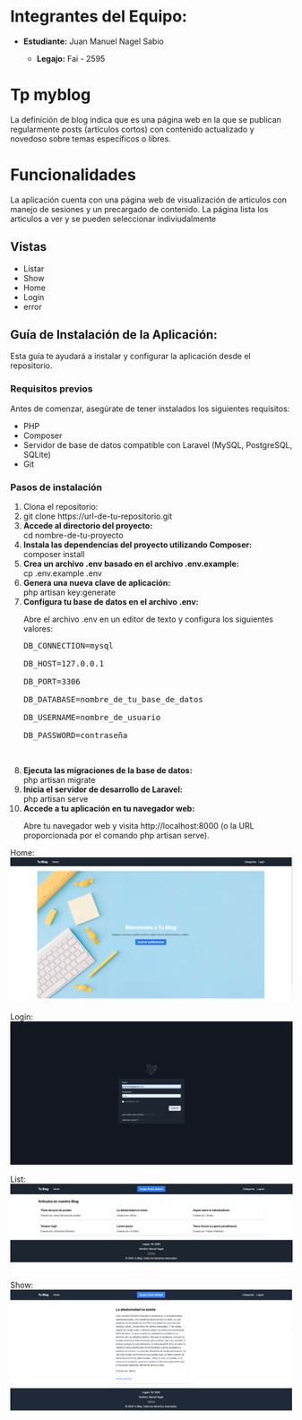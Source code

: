 <h1>Integrantes del Equipo:</h1>
  <ul>
    <li><strong>Estudiante:</strong> Juan Manuel Nagel Sabio</li>
    <ul>
      <li><strong>Legajo:</strong> Fai - 2595</li>
    </ul>
  </ul>
    <h1>Tp myblog</h1>
    <p> La definición de blog indica que es una página
web en la que se publican regularmente posts (artículos cortos) con contenido actualizado y
novedoso sobre temas específicos o libres. </p>

<h1>Funcionalidades</h1>
<p>La aplicación cuenta con una página web de visualización de articulos con manejo de sesiones y un precargado de contenido. La página lista los articulos a ver y se pueden seleccionar indiviudalmente</p>
<h2>Vistas</h2>
<ul>
    <li>Listar</li>
    <li>Show</li>
    <li>Home</li>
    <li>Login</li>
    <li>error</li>
  </ul>

  <h2>Guía de Instalación de la Aplicación:</h2>

<p>Esta guía te ayudará a instalar y configurar la aplicación desde el repositorio.</p>

<h3>Requisitos previos</h3>

<p>Antes de comenzar, asegúrate de tener instalados los siguientes requisitos:</p>
<ul>
    <li>PHP</li>
    <li>Composer</li>
    <li>Servidor de base de datos compatible con Laravel (MySQL, PostgreSQL, SQLite)</li>
    <li>Git</li>
</ul>

<h3>Pasos de instalación</h3>

<ol>
    <li>Clona el repositorio:</li>
    <li>git clone https://url-de-tu-repositorio.git</li>
    <li><strong>Accede al directorio del proyecto:</strong></li>
    cd nombre-de-tu-proyecto
    <li><strong>Instala las dependencias del proyecto utilizando Composer:</strong></li>
    composer install
    <li><strong>Crea un archivo .env basado en el archivo .env.example:</strong></li>
    cp .env.example .env
    <li><strong>Genera una nueva clave de aplicación:</strong></li>
    php artisan key:generate
    <li><strong>Configura tu base de datos en el archivo .env:</strong></li>
    <p>Abre el archivo .env en un editor de texto y configura los siguientes valores:</p>
    <pre>
DB_CONNECTION=mysql</br>
DB_HOST=127.0.0.1</br>
DB_PORT=3306</br>
DB_DATABASE=nombre_de_tu_base_de_datos</br>
DB_USERNAME=nombre_de_usuario</br>
DB_PASSWORD=contraseña</br>
    </pre>
    <li><strong>Ejecuta las migraciones de la base de datos:</strong></li>
    php artisan migrate
    <li><strong>Inicia el servidor de desarrollo de Laravel:</strong></li>
    php artisan serve
    <li><strong>Accede a tu aplicación en tu navegador web:</strong></li>
    <p>Abre tu navegador web y visita http://localhost:8000 (o la URL proporcionada por el comando php artisan serve).</p>
</ol>

Home:
![alt text](./public/img/Home.png)

Login: 
![alt text](./public/img/Login.png)

List:
![alt text](./public/img/List.png)

Show:
![alt text](./public/img/Show.png)